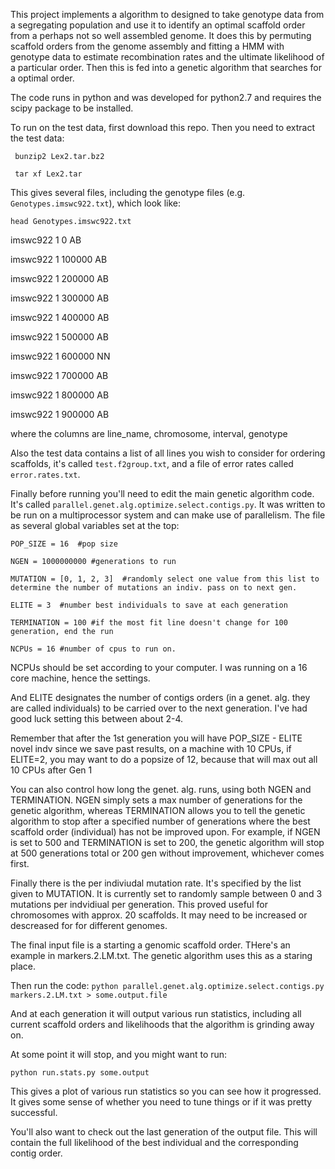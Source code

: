 This project implements a algorithm to designed to take genotype data from a segregating population and use it to identify an optimal scaffold order from a perhaps not so well assembled genome.
It does this by permuting scaffold orders from the genome assembly and fitting a HMM with genotype data to estimate recombination rates and the ultimate likelihood of a particular order.  Then this is fed into a genetic algorithm that searches for a optimal order.

The code runs in python and was developed for python2.7 and requires the scipy package to be installed.

To run on the test data, first download this repo.  Then you need to extract the test data:

` bunzip2 Lex2.tar.bz2` 

` tar xf Lex2.tar` 

This gives several files, including the genotype files (e.g. `Genotypes.imswc922.txt`), which look like:

`head Genotypes.imswc922.txt`

imswc922	1	0	AB

imswc922	1	100000	AB

imswc922	1	200000	AB

imswc922	1	300000	AB

imswc922	1	400000	AB

imswc922	1	500000	AB

imswc922	1	600000	NN

imswc922	1	700000	AB

imswc922	1	800000	AB

imswc922	1	900000	AB

where the columns are line_name, chromosome, interval, genotype

Also the test data contains a list of all lines you wish to consider for ordering scaffolds, it's called `test.f2group.txt`, and a file of error rates called `error.rates.txt`.

Finally before running you'll need to edit the main genetic algorithm code.  It's called `parallel.genet.alg.optimize.select.contigs.py`. It was written to be run on a multiprocessor system and can make use of parallelism.  The file as several global variables set at the top:

`POP_SIZE = 16  #pop size`

`NGEN = 1000000000 #generations to run`

`MUTATION = [0, 1, 2, 3]  #randomly select one value from this list to determine the number of mutations an indiv. pass on to next gen.`

`ELITE = 3  #number best individuals to save at each generation`

`TERMINATION = 100 #if the most fit line doesn't change for 100 generation, end the run`

`NCPUs = 16 #number of cpus to run on.`  

NCPUs should be set according to your computer.  I was running on a 16 core machine, hence the settings.  

And ELITE designates the number of contigs orders (in a genet. alg. they are called individuals) to be carried over to the next generation.  I've had good luck setting this between about 2-4.

Remember that after the 1st generation you will have POP_SIZE - ELITE novel indv since we save past results, on a machine with 10 CPUs, if ELITE=2, you may want to do a popsize of 12, because that will max out all 10 CPUs after Gen 1

You can also control how long the genet. alg. runs, using both NGEN and TERMINATION.  NGEN simply sets a max number of generations for the genetic algorithm, whereas TERMINATION allows you to tell the genetic algorithm to stop after a specified number of generations where the best scaffold order (individual) has not be improved upon.
For example, if NGEN is set to 500 and TERMINATION is set to 200, the genetic algorithm will stop at 500 generations total or 200 gen without improvement, whichever comes first.

Finally there is the per indiviudal mutation rate.  It's specified by the list given to MUTATION.  It is currently set to randomly sample between 0 and 3 mutations per indvidiual per generation.  This proved useful for chromosomes with approx. 20 scaffolds.  It may need to be increased or descreased for for different genomes.

The final input file is a starting a genomic scaffold order.  THere's an example in markers.2.LM.txt.  The genetic algorithm uses this as a staring place.

Then run the code:
`python parallel.genet.alg.optimize.select.contigs.py markers.2.LM.txt > some.output.file`

And at each generation it will output various run statistics, including all current scaffold orders and likelihoods that the algorithm is grinding away on.

At some point it will stop, and you might want to run:

`python run.stats.py some.output`

This gives a plot of various run statistics so you can see how it progressed.  It gives some sense of whether you need to tune things or if it was pretty successful.

You'll also want to check out the last generation of the output file.  This will contain the full likelihood of the best individual and the corresponding contig order.
